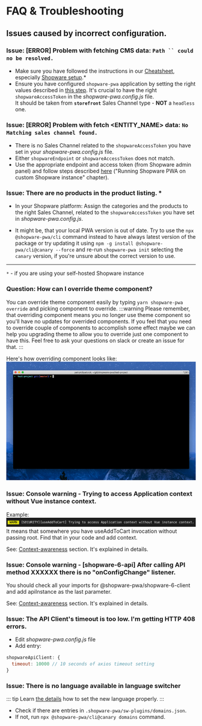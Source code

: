 # FAQ & Troubleshooting

## Issues caused by incorrect configuration.

### Issue: [ERROR] Problem with fetching CMS data: ` Path `` could no be resolved. `

- Make sure you have followed the instructions in our [Cheatsheet](./cheatsheet.html), especially [Shopware setup](./cheatsheet.html#shopware-setup).\*
- Ensure you have configured `shopware-pwa` application by setting the right values described in [this step](./cheatsheet.html#running-shopware-pwa-on-custom-shopware-instance).
  It's crucial to have the right `shopwareAccessToken` in the _shopware-pwa.config.js_ file. \
  It should be taken from **`storefront`** Sales Channel type - **NOT** a `headless` one.

### Issue: [ERROR] Problem with fetch <ENTITY_NAME> data: `No Matching sales channel found.`

- There is no Sales Channel related to the `shopwareAccessToken` you have set in your _shopware-pwa.config.js_ file.
- Either `shopwareEndpoint` or `shopwareAccessToken` does not match.
- Use the appropriate endpoint and access token (from Shopware admin panel) and follow steps described [here](./cheatsheet.html#running-shopware-pwa-on-custom-shopware-instance) ("Running Shopware PWA on custom Shopware instance" chapter).

### Issue: There are no products in the product listing. \*

- In your Shopware platform: Assign the categories and the products to the right Sales Channel, related to the `shopwareAccessToken` you have set in _shopware-pwa.config.js_.

- It might be, that your local PWA version is out of date. 
Try to use the `npx @shopware-pwa/cli` command instead to have always latest version of the package or 
try updating it using `npm -g install @shopware-pwa/cli@canary --force` and re-run `shopware-pwa init` selecting the `canary` version, if you're unsure about the correct version to use.

---

`*` - if you are using your self-hosted Shopware instance

### Question: How can I override theme component?

You can override theme component easily by typing `yarn shopware-pwa override` and picking component to override.
:::warning
Please remember, that overriding component means you no longer use theme component so you'll have no updates for overrided components. If you feel that you need to override couple of components to accomplish some effect maybe we can help you upgrading theme to allow you to override just one component to have this. Feel free to ask your questions on slack or create an issue for that.
:::

Here's how overriding component looks like:
![overriding theme components](../../assets/shopware-pwa-components-override.gif)

### Issue: Console warning - Trying to access Application context without Vue instance context.

Example:
![composables context security warning](../../assets/composables-context-security-warning.png)
It means that somewhere you have useAddToCart invocation without passing root. Find that in your code and add context.

See: [Context-awareness](/landing/fundamentals/security.html#context-awareness) section. It's explained in details.

### Issue: Console warning - [shopware-6-api] After calling API method XXXXXX there is no "onConfigChange" listener.

You should check all your imports for @shopware-pwa/shopware-6-client and add apiInstance as the last parameter.

See: [Context-awareness](/landing/fundamentals/security.html#context-awareness) section. It's explained in details.

### Issue: The API Client's timeout is too low. I'm getting HTTP 408 errors.

- Edit _shopware-pwa.config.js_ file
- Add entry:
```js
shopwareApiClient: {
  timeout: 10000 // 10 seconds of axios timeout setting
}
```

### Issue: There is no language available in language switcher

::: tip
Learn [the details](../cookbook/#how-to-add-another-language) how to set the new language properly.
:::

- Check if there are entries in `.shopware-pwa/sw-plugins/domains.json`.
- If not, run `npx @shopware-pwa/cli@canary domains` command.
